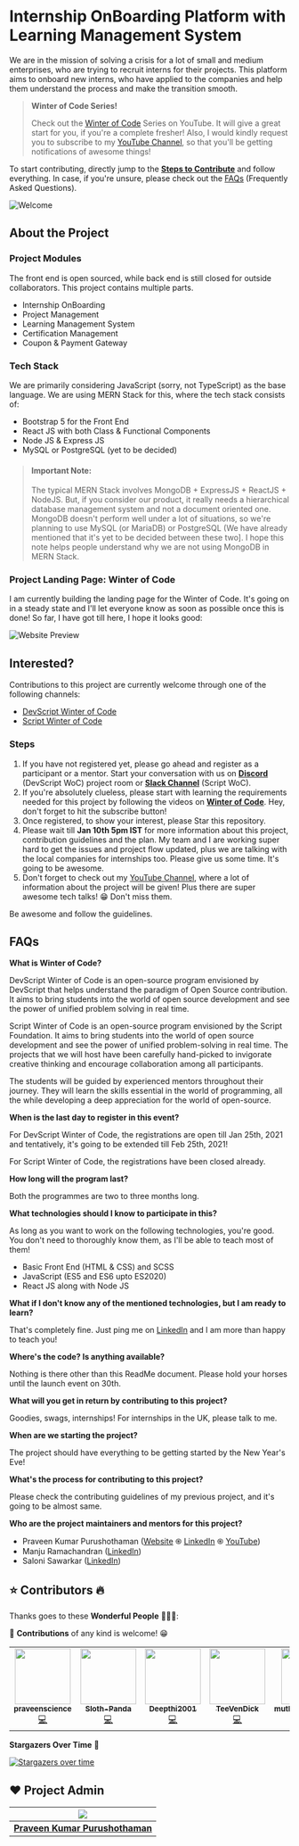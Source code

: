 # Internship OnBoarding Platform with Learning Management System

We are in the mission of solving a crisis for a lot of small and medium enterprises, who are trying to recruit interns for their projects. This platform aims to onboard new interns, who have applied to the companies and help them understand the process and make the transition smooth.

> **Winter of Code Series!**
> 
> Check out the [Winter of Code](https://www.youtube.com/playlist?list=PLO_Y0rsm7b3Yc8FtNhCuD5TO0QM8CnTZj) Series on YouTube. It will give a great start for you, if you're a complete fresher! Also, I would kindly request you to subscribe to my [YouTube Channel](https://www.youtube.com/praveenscience?sub_confirmation=1), so that you'll be getting notifications of awesome things!

To start contributing, directly jump to the [**Steps to Contribute**](#steps) and follow everything. In case, if you're unsure, please check out the [FAQs](#faqs) (Frequently Asked Questions).

![Welcome](https://i.imgur.com/8LkmUmi.png)

## About the Project

### Project Modules

The front end is open sourced, while back end is still closed for outside collaborators. This project contains multiple parts.

* Internship OnBoarding
* Project Management
* Learning Management System
* Certification Management
* Coupon & Payment Gateway

### Tech Stack

We are primarily considering JavaScript (sorry, not TypeScript) as the base language. We are using MERN Stack for this, where the tech stack consists of:

* Bootstrap 5 for the Front End
* React JS with both Class & Functional Components
* Node JS & Express JS
* MySQL or PostgreSQL (yet to be decided)

> #### Important Note:
>
> The typical MERN Stack involves MongoDB + ExpressJS + ReactJS + NodeJS. But, if you consider our product, it really needs a hierarchical database management system and not a document oriented one. MongoDB doesn't perform well under a lot of situations, so we're planning to use MySQL (or MariaDB) or PostgreSQL (We have already mentioned that it's yet to be decided between these two]. I hope this note helps people understand why we are not using MongoDB in MERN Stack.

### Project Landing Page: Winter of Code

I am currently building the landing page for the Winter of Code. It's going on in a steady state and I'll let everyone know as soon as possible once this is done! So far, I have got till here, I hope it looks good:

![Website Preview](https://i.imgur.com/hUrOpEl.png)

## Interested?

Contributions to this project are currently welcome through one of the following channels:

* [DevScript Winter of Code](https://devscript.tech/woc/)
* [Script Winter of Code](https://swoc.tech/)

### Steps

1. If you have not registered yet, please go ahead and register as a participant or a mentor. Start your conversation with us on [**Discord**](https://discord.com/channels/731001496417730611/790974003011518474) (DevScript WoC) project room or [**Slack Channel**](https://swoc-workspace.slack.com/archives/C01HPAJ6TQT) (Script WoC).
2. If you're absolutely clueless, please start with learning the requirements needed for this project by following the videos on [**Winter of Code**](https://www.youtube.com/playlist?list=PLO_Y0rsm7b3Yc8FtNhCuD5TO0QM8CnTZj). Hey, don't forget to hit the subscribe button!
2. Once registered, to show your interest, please Star this repository.
3. Please wait till **Jan 10th 5pm IST** for more information about this project, contribution guidelines and the plan. My team and I are working super hard to get the issues and project flow updated, plus we are talking with the local companies for internships too. Please give us some time. It's going to be awesome.
4. Don't forget to check out my [YouTube Channel](https://www.youtube.com/praveenscience?sub_confirmation=1), where a lot of information about the project will be given! Plus there are super awesome tech talks! 😁 Don't miss them.

Be awesome and follow the guidelines.

## FAQs

**What is Winter of Code?**

DevScript Winter of Code is an open-source program envisioned by DevScript that helps understand the paradigm of Open Source contribution. It aims to bring students into the world of open source development and see the power of unified problem solving in real time.

Script Winter of Code is an open-source program envisioned by the Script Foundation. It aims to bring students into the world of open source development and see the power of unified problem-solving in real time. The projects that we will host have been carefully hand-picked to invigorate creative thinking and encourage collaboration among all participants.

The students will be guided by experienced mentors throughout their journey. They will learn the skills essential in the world of programming, all the while developing a deep appreciation for the world of open-source.

**When is the last day to register in this event?**

For DevScript Winter of Code, the registrations are open till Jan 25th, 2021 and tentatively, it's going to be extended till Feb 25th, 2021!

For Script Winter of Code, the registrations have been closed already.

**How long will the program last?**

Both the programmes are two to three months long.

**What technologies should I know to participate in this?**

As long as you want to work on the following technologies, you're good. You don't need to thoroughly know them, as I'll be able to teach most of them!

* Basic Front End (HTML & CSS) and SCSS
* JavaScript (ES5 and ES6 upto ES2020)
* React JS along with Node JS

**What if I don't know any of the mentioned technologies, but I am ready to learn?**

That's completely fine. Just ping me on [LinkedIn](https://www.linkedin.com/in/praveentech/) and I am more than happy to teach you!

**Where's the code? Is anything available?**

Nothing is there other than this ReadMe document. Please hold your horses until the launch event on 30th.

**What will you get in return by contributing to this project?**

Goodies, swags, internships! For internships in the UK, please talk to me.

**When are we starting the project?**

The project should have everything to be getting started by the New Year's Eve!

**What's the process for contributing to this project?**

Please check the contributing guidelines of my previous project, and it's going to be almost same.

**Who are the project maintainers and mentors for this project?**

* Praveen Kumar Purushothaman ([Website](https://praveen.science/) &#1421; [LinkedIn](https://www.linkedin.com/in/praveentech/) &#1421; [YouTube](https://www.youtube.com/praveenscience?sub_confirmation=1))
* Manju Ramachandran ([LinkedIn](https://www.linkedin.com/in/manjuramachandran10/))
* Saloni Sawarkar ([LinkedIn](https://www.linkedin.com/in/saloni-sawarkar/))

## ⭐️ Contributors 🔥

Thanks goes to these **Wonderful People** 👨🏻‍💻:

🚀 **Contributions** of any kind is welcome! 😁

<!-- ALL-CONTRIBUTORS-LIST:START - Do not remove or modify this section -->
<!-- prettier-ignore-start -->
<!-- markdownlint-disable -->
<table>
  <tr>
<td align="center"><a href="https://github.com/praveenscience"><img src="https://avatars.githubusercontent.com/u/1830380?s=400&u=74697d8b1cbf3e16adec7b411369afbd53ce4864&v=4" width="100px;" alt=""/><br /><sub><b>praveenscience</b></sub></a><br /><a href="https://github.com/praveenscience/Internship-LMS-FrontEnd/commits?author=praveenscience" title="Code">💻</a></td>
<td align="center"><a href="https://github.com/Sloth-Panda"><img src="https://avatars.githubusercontent.com/u/70213384?s=400&u=e9943a17413e20376627fd81f618da46d8fdef8b&v=4" width="100px;" alt=""/><br /><sub><b>Sloth-Panda</b></sub></a><br /><a href="https://github.com/Sloth-Panda/Internship-LMS-FrontEnd/commits?author=Sloth-Panda" title="Code">💻</a></td>
<td align="center"><a href="https://github.com/Deepthi2001"><img src="https://avatars.githubusercontent.com/u/49442816?s=400&v=4" width="100px;" alt=""/><br /><sub><b>Deepthi2001</b></sub></a><br /><a href="https://github.com/Deepthi2001/Internship-LMS-FrontEnd/commits?author=Deepthi2001" title="Code">💻</a></td>
<td align="center"><a href="https://github.com/TeeVenDick"><img src="https://avatars.githubusercontent.com/u/56723862?s=400&v=4" width="100px;" alt=""/><br /><sub><b>TeeVenDick</b></sub></a><br /><a href="https://github.com/TeeVenDick/Internship-LMS-FrontEnd/commits?author=TeeVenDick" title="Code">💻</a></td>
<td align="center"><a href="https://github.com/muthuannamalai12"><img src="https://avatars.githubusercontent.com/u/64524822?s=400&u=c1f8f317ca1eb1340f411b69b3b7c85446303ae5&v=4" width="100px;" alt=""/><br /><sub><b>muthuannamalai12</b></sub></a><br /><a href="https://github.com/muthuannamalai12/Internship-LMS-FrontEnd/commits?author=muthuannamalai12" title="Code">💻</a></td>
<td align="center"><a href="https://github.com/Jassi10000"><img src="https://avatars.githubusercontent.com/u/64856348?s=400&u=aa16e7590ad90c40bb1a2a6a987fb78dbd634237&v=4" width="100px;" alt=""/><br /><sub><b>Jassi10000</b></sub></a><br /><a href="https://github.com/Jassi10000/Internship-LMS-FrontEnd/commits?author=Jassi10000" title="Code">💻</a></td>
<td align="center"><a href="https://github.com/tharunc"><img src="https://avatars.githubusercontent.com/u/68283386?s=400&v=4" width="100px;" alt=""/><br /><sub><b>tharunc
</b></sub></a><br /><a href="https://github.com/tharunc/Internship-LMS-FrontEnd/commits?author=tharunc" title="Code">💻</a></td>
<td align="center"><a href="https://github.com/Ayush7614"><img src="https://avatars.githubusercontent.com/u/67006255?s=400&u=c0e16c3bba31328a028cfcca4b1fa7599509f905&v=4" width="100px;" alt=""/><br /><sub><b>Ayush7614</b></sub></a><br /><a href="https://github.com/Ayush7614/Internship-LMS-FrontEnd/commits?author=Ayush7614" title="Code">💻</a></td>
  </tr>
</table>

**Stargazers Over Time** 🌟 

[![Stargazers over time](https://starchart.cc/praveenscience/Internship-LMS-FrontEnd.svg)](https://starchart.cc/praveenscience/Internship-LMS-FrontEnd)

## ❤️ Project Admin

|                                     [![](https://avatars.githubusercontent.com/u/1830380?s=400&u=74697d8b1cbf3e16adec7b411369afbd53ce4864&v=4)](https://github.com/praveenscience)                                      |
| :-----------------------------------------------------------------------------------------------------------------------------------------------------------------------------------------------------------------------------------------------------------------: |
|                                                                                      **[Praveen Kumar Purushothaman](https://www.linkedin.com/in/praveentech/?originalSubdomain=uk)**                                                                                       |
